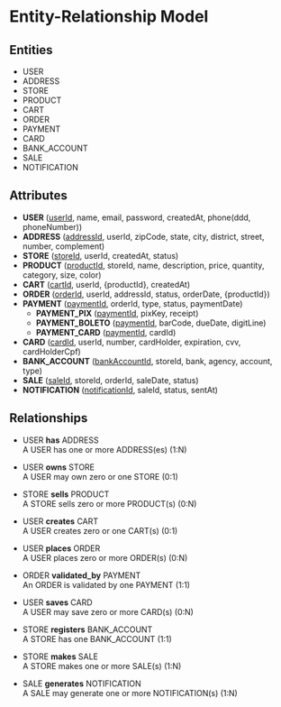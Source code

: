 # Entity-Relationship Model

## Entities

- USER
- ADDRESS
- STORE
- PRODUCT
- CART
- ORDER
- PAYMENT
- CARD
- BANK_ACCOUNT
- SALE
- NOTIFICATION

## Attributes

- **USER** (<u>userId</u>, name, email, password, createdAt, phone(ddd, phoneNumber))
- **ADDRESS** (<u>addressId</u>, userId, zipCode, state, city, district, street, number, complement)
- **STORE** (<u>storeId</u>, userId, createdAt, status)
- **PRODUCT** (<u>productId</u>, storeId, name, description, price, quantity, category, size, color)
- **CART** (<u>cartId</u>, userId, {productId}, createdAt)
- **ORDER** (<u>orderId</u>, userId, addressId, status, orderDate, {productId})
- **PAYMENT** (<u>paymentId</u>, orderId, type, status, paymentDate)
  - **PAYMENT_PIX** (<u>paymentId</u>, pixKey, receipt)
  - **PAYMENT_BOLETO** (<u>paymentId</u>, barCode, dueDate, digitLine)
  - **PAYMENT_CARD** (<u>paymentId</u>, cardId)
- **CARD** (<u>cardId</u>, userId, number, cardHolder, expiration, cvv, cardHolderCpf)
- **BANK_ACCOUNT** (<u>bankAccountId</u>, storeId, bank, agency, account, type)
- **SALE** (<u>saleId</u>, storeId, orderId, saleDate, status)
- **NOTIFICATION** (<u>notificationId</u>, saleId, status, sentAt)

## Relationships

- USER **has** ADDRESS <br> A USER has one or more ADDRESS(es) (1:N)

- USER **owns** STORE <br> A USER may own zero or one STORE (0:1)

- STORE **sells** PRODUCT <br> A STORE sells zero or more PRODUCT(s) (0:N)

- USER **creates** CART <br> A USER creates zero or one CART(s) (0:1)

- USER **places** ORDER <br> A USER places zero or more ORDER(s) (0:N)

- ORDER **validated_by** PAYMENT <br> An ORDER is validated by one PAYMENT (1:1)

- USER **saves** CARD <br> A USER may save zero or more CARD(s) (0:N)

- STORE **registers** BANK_ACCOUNT <br> A STORE has one BANK_ACCOUNT (1:1)

- STORE **makes** SALE <br> A STORE makes one or more SALE(s) (1:N)

- SALE **generates** NOTIFICATION <br> A SALE may generate one or more NOTIFICATION(s) (1:N)